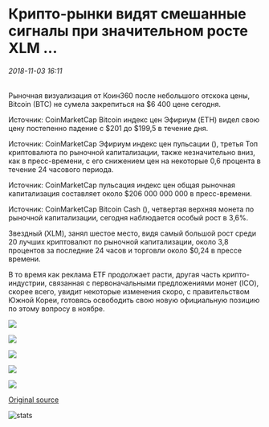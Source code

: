 # Крипто-рынки видят смешанные сигналы при значительном росте XLM ...

###### 2018-11-03 16:11

Рыночная визуализация от Коин360 после небольшого отскока цены, Bitcoin (BTC) не сумела закрепиться на $6 400 цене сегодня.

Источник: CoinMarketCap Bitcoin индекс цен Эфириум (ETH) видел свою цену постепенно падение с $201 до $199,5 в течение дня.

Источник: CoinMarketCap Эфириум индекс цен пульсации (), третья Топ криптовалюта по рыночной капитализации, также незначительно вниз, как в пресс-времени, с его снижением цен на некоторые 0,6 процента в течение 24 часового периода.

Источник: CoinMarketCap пульсация индекс цен общая рыночная капитализация составляет около $206 000 000 000 в пресс-времени.

Источник: CoinMarketCap Bitcoin Cash (), четвертая верхняя монета по рыночной капитализации, сегодня наблюдается особый рост в 3,6%.

Звездный (XLM), занял шестое место, видя самый большой рост среди 20 лучших криптовалют по рыночной капитализации, около 3,8 процентов за последние 24 часов и торговли около $0,24 в прессе времени.

В то время как реклама ETF продолжает расти, другая часть крипто-индустрии, связанная с первоначальными предложениями монет (ICO), скорее всего, увидит некоторые изменения скоро, с правительством Южной Кореи, готовясь освободить свою новую официальную позицию по этому вопросу в ноябре.

![](https://s3.cointelegraph.com/storage/uploads/view/f61529848f39fabfaf75112b84b46fbc.png)

![](https://s3.cointelegraph.com/storage/uploads/view/48c00be962203e0e5a599e434465ef5b.png)

![](https://s3.cointelegraph.com/storage/uploads/view/0c78cfafc9b829a00a2f66c836744db5.png)

![](https://s3.cointelegraph.com/storage/uploads/view/0314c2080723f559f2178289621ba4fc.png)

![](https://s3.cointelegraph.com/storage/uploads/view/f83ed5aa85860d56d685d4aae8b88f03.png)

[Original source](https://cointelegraph.com/news/crypto-markets-see-mixed-signals-while-bch-and-xlm-grow-significantly)

![stats](https://c.statcounter.com/11760860/0/a89fa40b/1/ "stats")